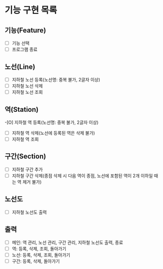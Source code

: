 # 기능 구현 목록

## 기능(Feature)

-[ ] 기능 선택
-[ ] 프로그램 종료

## 노선(Line)

-[ ] 지하철 노선 등록(노선명: 중복 불가, 2글자 이상)
-[ ] 지하철 노선 삭제
-[ ] 지하철 노선 조회

## 역(Station)

-[O] 지하철 역 등록(노선명: 중복 불가, 2글자 이상)

-[ ] 지하철 역 삭제(노선에 등록된 역은 삭제 불가)
-[ ] 지하철 역 조회

## 구간(Section)

-[ ] 지하철 구간 추가
-[ ] 지하철 구간 삭제(종점 삭제 시 다음 역이 종점, 노선에 포함된 역이 2개 이하일 때는 역 제거 불가)

## 노선도

-[ ] 지하철 노선도 출력

## 출력

-[ ] 메인: 역 관리, 노선 관리, 구간 관리, 지하철 노선도 출력, 종료
-[ ] 역: 등록, 삭제, 조회, 돌아가기
-[ ] 노선: 등록, 삭제, 조회, 돌아가기
-[ ] 구간: 등록, 삭제, 돌아가기